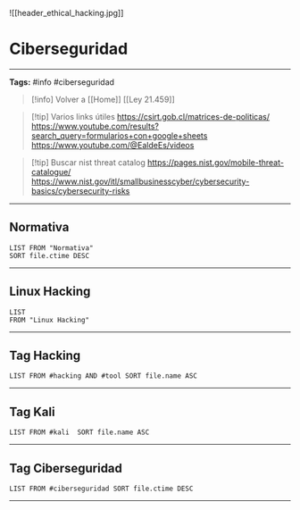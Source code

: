 ![[header_ethical_hacking.jpg]]
# Ciberseguridad
---
**Tags:** #info #ciberseguridad 

> [!info] Volver a [[Home]] 
[[Ley 21.459]]

>[!tip] Varios links útiles
>https://csirt.gob.cl/matrices-de-politicas/
>https://www.youtube.com/results?search_query=formularios+con+google+sheets
>https://www.youtube.com/@EaldeEs/videos

>[!tip] Buscar
>nist threat catalog
>https://pages.nist.gov/mobile-threat-catalogue/
>https://www.nist.gov/itl/smallbusinesscyber/cybersecurity-basics/cybersecurity-risks
>

---
## Normativa

```dataview
LIST FROM "Normativa"
SORT file.ctime DESC
```

---
## Linux Hacking

```dataview
LIST 
FROM "Linux Hacking"
```

--- 
## Tag Hacking

```dataview
LIST FROM #hacking AND #tool SORT file.name ASC
```

---
## Tag Kali

```dataview
LIST FROM #kali  SORT file.name ASC
```
---
## Tag Ciberseguridad

```dataview
LIST FROM #ciberseguridad SORT file.ctime DESC
```
---
